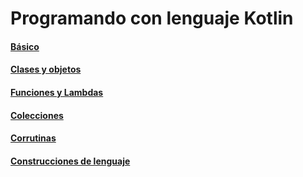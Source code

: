 # Programando con lenguaje Kotlin

#### [Básico](https://github.com/arbems/Kotlin-programming-language/tree/master/src/basics)

#### [Clases y objetos](https://github.com/arbems/Kotlin-programming-language/tree/master/src/classAndObjects)

#### [Funciones y Lambdas](https://github.com/arbems/Kotlin-programming-language/tree/master/src/functionsAndLambdas)

#### [Colecciones](https://github.com/arbems/Kotlin-programming-language/tree/master/src/collections)

#### [Corrutinas](https://github.com/arbems/Kotlin-programming-language/tree/master/src/coroutines)

#### [Construcciones de lenguaje](https://kotlinlang.org/docs/reference/multi-declarations.html)